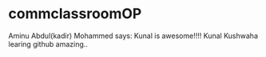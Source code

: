 # commclassroomOP
Aminu Abdul(kadir) Mohammed says: Kunal is awesome!!!!
Kunal Kushwaha learing github amazing..
